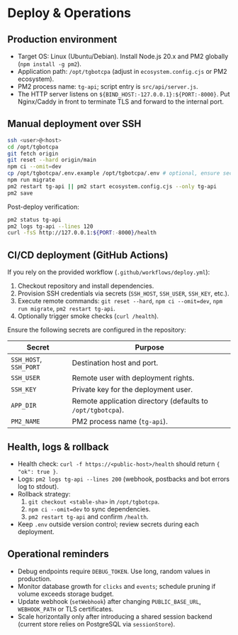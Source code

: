 # Deploy & Operations

## Production environment

- Target OS: Linux (Ubuntu/Debian). Install Node.js 20.x and PM2 globally (`npm install -g pm2`).
- Application path: `/opt/tgbotcpa` (adjust in `ecosystem.config.cjs` or PM2 ecosystem).
- PM2 process name: `tg-api`; script entry is `src/api/server.js`.
- The HTTP server listens on `${BIND_HOST:-127.0.0.1}:${PORT:-8000}`. Put Nginx/Caddy in front to terminate TLS and forward to the internal port.

## Manual deployment over SSH

```bash
ssh <user>@<host>
cd /opt/tgbotcpa
git fetch origin
git reset --hard origin/main
npm ci --omit=dev
cp /opt/tgbotcpa/.env.example /opt/tgbotcpa/.env # optional, ensure secrets are present
npm run migrate
pm2 restart tg-api || pm2 start ecosystem.config.cjs --only tg-api
pm2 save
```

Post-deploy verification:

```bash
pm2 status tg-api
pm2 logs tg-api --lines 120
curl -fsS http://127.0.0.1:${PORT:-8000}/health
```

## CI/CD deployment (GitHub Actions)

If you rely on the provided workflow (`.github/workflows/deploy.yml`):

1. Checkout repository and install dependencies.
2. Provision SSH credentials via secrets (`SSH_HOST`, `SSH_USER`, `SSH_KEY`, etc.).
3. Execute remote commands: `git reset --hard`, `npm ci --omit=dev`, `npm run migrate`, `pm2 restart tg-api`.
4. Optionally trigger smoke checks (`curl /health`).

Ensure the following secrets are configured in the repository:

| Secret | Purpose |
| --- | --- |
| `SSH_HOST`, `SSH_PORT` | Destination host and port. |
| `SSH_USER` | Remote user with deployment rights. |
| `SSH_KEY` | Private key for the deployment user. |
| `APP_DIR` | Remote application directory (defaults to `/opt/tgbotcpa`). |
| `PM2_NAME` | PM2 process name (`tg-api`). |

## Health, logs & rollback

- Health check: `curl -f https://<public-host>/health` should return `{ "ok": true }`.
- Logs: `pm2 logs tg-api --lines 200` (webhook, postbacks and bot errors log to stdout).
- Rollback strategy:
  1. `git checkout <stable-sha>` in `/opt/tgbotcpa`.
  2. `npm ci --omit=dev` to sync dependencies.
  3. `pm2 restart tg-api` and confirm `/health`.
- Keep `.env` outside version control; review secrets during each deployment.

## Operational reminders

- Debug endpoints require `DEBUG_TOKEN`. Use long, random values in production.
- Monitor database growth for `clicks` and `events`; schedule pruning if volume exceeds storage budget.
- Update webhook (`setWebhook`) after changing `PUBLIC_BASE_URL`, `WEBHOOK_PATH` or TLS certificates.
- Scale horizontally only after introducing a shared session backend (current store relies on PostgreSQL via `sessionStore`).
